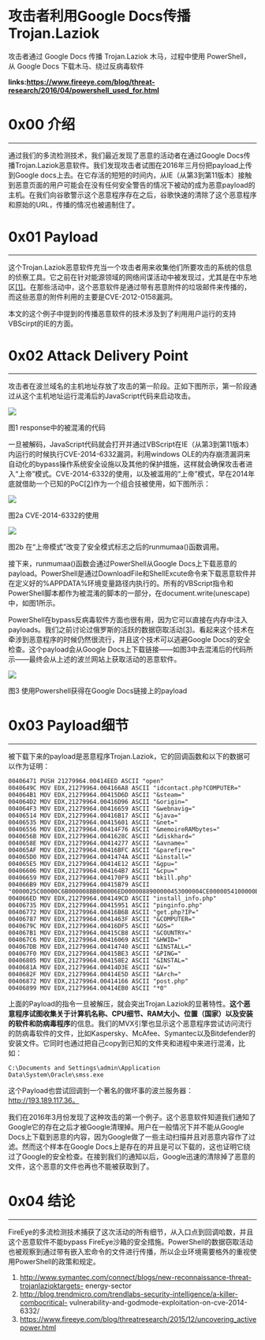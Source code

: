 # 攻击者利用Google Docs传播Trojan.Laziok

攻击者通过 Google Docs 传播 Trojan.Laziok 木马，过程中使用 PowerShell，从 Google Docs 下载木马、绕过反病毒软件

**links:https://www.fireeye.com/blog/threat-research/2016/04/powershell_used_for.html**

0x00 介绍
=======

* * *

通过我们的多流检测技术，我们最近发现了恶意的活动者在通过Google Docs传播Trojan.Laziok恶意软件。我们发现攻击者试图在2016年三月份把payload上传到Google docs上去。在它存活的短短的时间内，从IE（从第3到第11版本）接触到恶意页面的用户可能会在没有任何安全警告的情况下被动的成为恶意payload的主机。在我们向谷歌警示这个恶意程序存在之后，谷歌快速的清除了这个恶意程序和原始的URL，传播的情况也被遏制住了。

0x01 Payload
============

* * *

这个Trojan.Laziok恶意软件充当一个攻击者用来收集他们所要攻击的系统的信息的侦察工具。它之前在针对能源领域的网络间谍活动中被发现过，尤其是在中东地区[[1]](http://www.symantec.com/connect/blogs/new-reconnaissance-threat-trojanlaziok-targets-energy-sector)。在那些活动中，这个恶意软件是通过带有恶意附件的垃圾邮件来传播的，而这些恶意的附件利用的主要是CVE-2012-0158漏洞。

本文的这个例子中提到的传播恶意软件的技术涉及到了利用用户运行的支持VBScirpt的IE的方面。

0x02 Attack Delivery Point
==========================

* * *

攻击者在波兰域名的主机地址存放了攻击的第一阶段。正如下图所示，第一阶段通过从这个主机地址运行混淆后的JavaScript代码来启动攻击。

![](http://drops.javaweb.org/uploads/images/0e05efb1e3801e71afe6e34ea6b39ab6d30022e2.jpg)

图1 response中的被混淆的代码

一旦被解码，JavaScript代码就会打开并通过VBScript在IE（从第3到第11版本）内运行的时候执行CVE-2014-6332漏洞，利用windows OLE的内存崩溃漏洞来自动化的bypass操作系统安全设施以及其他的保护措施，这样就会确保攻击者进入“上帝”模式。CVE-2014-6332的使用，以及被滥用的“上帝”模式，早在2014年底就借助一个已知的PoC[[2]](http://blog.trendmicro.com/trendlabs-security-intelligence/a-killer-combo-critical-vulnerability-and-godmode-exploitation-on-cve-2014-6332/)作为一个组合技被使用，如下图所示：

![](http://drops.javaweb.org/uploads/images/e336accceadb4e7f5ead1a4ce6dadd6b639be361.jpg)

图2a CVE-2014-6332的使用

![](http://drops.javaweb.org/uploads/images/122fc8708412e5faa7a3de6e99181e64dcec39c1.jpg)

图2b 在“上帝模式”改变了安全模式标志之后的runmumaa()函数调用。

接下来，runmumaa()函数会通过PowerShell从Google Docs上下载恶意的payload。PowerShell是通过DownloadFile和ShellExcute命令来下载恶意软件并在定义好的%APPDATA%环境变量路径内执行的。所有的VBScript指令和PowerShell脚本都作为被混淆的脚本的一部分，在document.write(unescape)中，如图1所示。

PowerShell在bypass反病毒软件方面也很有用，因为它可以直接在内存中注入payloads。我们之前讨论过俄罗斯的活跃的数据窃取活动[[3]](https://www.fireeye.com/blog/threat-research/2015/12/uncovering_activepower.html)。看起来这个技术在牵涉到恶意程序的时候仍然很流行，并且这个技术可以逃避Google Docs的安全检查。这个payload会从Google Docs上下载链接——如图3中去混淆后的代码所示——最终会从上述的波兰网站上获取活动的恶意软件。

![](http://drops.javaweb.org/uploads/images/cc8c43bc0b6f7fea1d85b1535f4a0ed2145778e1.jpg)

图3 使用Powershell获得在Google Docs链接上的payload

0x03 Payload细节
==============

* * *

被下载下来的payload是恶意程序Trojan.Laziok，它的回调函数和以下的数据可以作为证明：

```
00406471 PUSH 21279964.00414EED ASCII "open"
0040649C MOV EDX,21279964.004166A8 ASCII "idcontact.php?COMPUTER="
004064B1 MOV EDX,21279964.00415D6D ASCII "&steam="
004064D2 MOV EDX,21279964.00416D96 ASCII "&origin="
004064F3 MOV EDX,21279964.00416659 ASCII "&webnavig="
00406514 MOV EDX,21279964.00416B17 ASCII "&java="
00406535 MOV EDX,21279964.00415601 ASCII "&net="
00406556 MOV EDX,21279964.00414F76 ASCII "&memoireRAMbytes="
0040656B MOV EDX,21279964.0041628C ASCII "&diskhard="
0040658E MOV EDX,21279964.00414277 ASCII "&avname="
004065AF MOV EDX,21279964.00416BFC ASCII "&parefire="
004065D0 MOV EDX,21279964.0041474A ASCII "&install="
004065E5 MOV EDX,21279964.00414E12 ASCII "&gpu="
00406606 MOV EDX,21279964.004164B7 ASCII "&cpu="
00406659 MOV EDX,21279964.004170F9 ASCII "bkill.php"
004066B9 MOV EDX,21279964.00415B79 ASCII "0000025C00000C6B000008BB000006ED0000088900000453000004CE0000054100000B75"
004066ED MOV EDX,21279964.004149CD ASCII "install_info.php"
00406735 MOV EDX,21279964.00415951 ASCII "pinginfo.php"
00406772 MOV EDX,21279964.00416B6B ASCII "get.php?IP="
00406787 MOV EDX,21279964.0041463F ASCII "&COMPUTER="
0040679C MOV EDX,21279964.00416DF5 ASCII "&OS="
004067B1 MOV EDX,21279964.00415CB8 ASCII "&COUNTRY="
004067C6 MOV EDX,21279964.00416069 ASCII "&HWID="
004067DB MOV EDX,21279964.00414740 ASCII "&INSTALL="
004067F0 MOV EDX,21279964.00415BE3 ASCII "&PING="
00406805 MOV EDX,21279964.004158E2 ASCII "&INSTAL="
0040681A MOV EDX,21279964.00414D3E ASCII "&V="
0040682F MOV EDX,21279964.00414E5D ASCII "&Arch="
00406872 MOV EDX,21279964.00414166 ASCII "post.php"
00406899 MOV EDX,21279964.00414EB0 ASCII "*0"

```

上面的Payload的指令一旦被解压，就会突出Trojan.Laziok的显著特性。**这个恶意程序试图收集关于计算机名称、CPU细节、RAM大小、位置（国家）以及安装的软件和防病毒程序**的信息。我们的MVX引擎也显示这个恶意程序尝试访问流行的防病毒软件的文件，比如Kaspersky、McAfee、Symantec以及Bitdefender的安装文件。它同时也通过把自己copy到已知的文件夹和进程中来进行混淆，比如：

`C:\Documents and Settings\admin\Application Data\System\Oracle\smss.exe`

这个Payload也尝试回调到一个著名的做坏事的波兰服务器：http://193.189.117.36。

我们在2016年3月份发现了这种攻击的第一个例子。这个恶意软件知道我们通知了Google它的存在之后才被Google清理掉。用户在一般情况下并不能从Google Docs上下载到恶意的内容，因为Google做了一些主动扫描并且对恶意内容作了过滤。然而这个样本在Google Docs上是存在的并且是可以下载的，这也证明它绕过了Google的安全检查。在接到我们的通知以后，Google迅速的清除掉了恶意的文件，这个恶意的文件也再也不能被获取到了。

0x04 结论
=======

* * *

FireEye的多流检测技术捕获了这次活动的所有细节，从入口点到回调哈数，并且这个恶意软件不能bypass FireEye沙箱的安全措施。PowerShell的数据窃取活动也被观察到通过带有嵌入宏命令的文件进行传播，所以企业环境需要格外的重视使用PowerShell的政策和规定。

1.  http://www.symantec.com/connect/blogs/new-reconnaissance-threat-trojanlazioktargets- energy-sector
2.  http://blog.trendmicro.com/trendlabs-security-intelligence/a-killer-combocritical- vulnerability-and-godmode-exploitation-on-cve-2014-6332/
3.  https://www.fireeye.com/blog/threatresearch/2015/12/uncovering_activepower.html